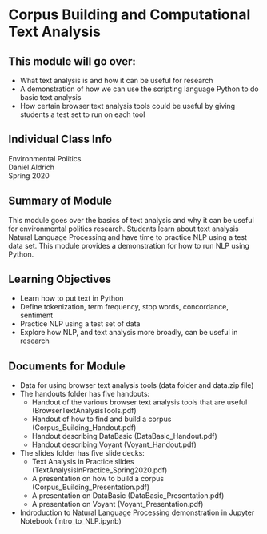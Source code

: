# Corpus Building and Computational Text Analysis
## This module will go over: 
- What text analysis is and how it can be useful for research
- A demonstration of how we can use the scripting language Python to do basic text analysis
- How certain browser text analysis tools could be useful by giving students a test set to run on each tool


## Individual Class Info
Environmental Politics 
<br>
Daniel Aldrich
<br>
Spring 2020

## Summary of Module
This module goes over the basics of text analysis and why it can be useful for environmental politics research. Students learn about text analysis Natural Language Processing and have time to practice NLP using a test data set. This module provides a demonstration for how to run NLP using Python.

## Learning Objectives
- Learn how to put text in Python
- Define tokenization, term frequency, stop words, concordance, sentiment
- Practice NLP using a test set of data 
- Explore how NLP, and text analysis more broadly, can be useful in research

## Documents for Module
- Data for using browser text analysis tools (data folder and data.zip file)
- The handouts folder has five handouts:
	- Handout of the various browser text analysis tools that are useful (BrowserTextAnalysisTools.pdf)
	- Handout of how to find and build a corpus (Corpus\_Building_Handout.pdf)
	- Handout describing DataBasic (DataBasic_Handout.pdf)
	- Handout describing Voyant (Voyant_Handout.pdf)
- The slides folder has five slide decks:
	- Text Analysis in Practice slides (TextAnalysisInPractice_Spring2020.pdf)
	- A presentation on how to build a corpus (Corpus\_Building_Presentation.pdf)
	- A presentation on DataBasic (DataBasic_Presentation.pdf)
	- A presentation on Voyant (Voyant_Presentation.pdf) 
- Indroduction to Natural Language Processing demonstration in Jupyter Notebook (Intro\_to_NLP.ipynb)
